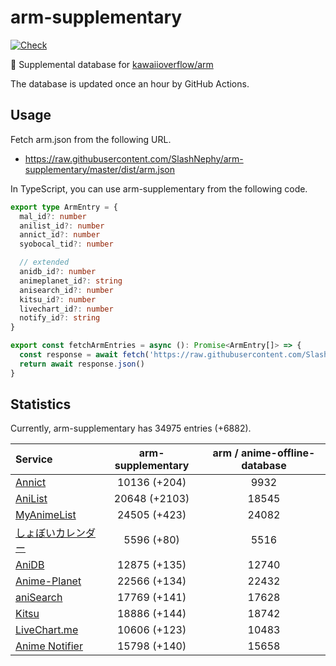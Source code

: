 # arm-supplementary

[![Check](https://github.com/SlashNephy/arm-supplementary/actions/workflows/check-node.yml/badge.svg)](https://github.com/SlashNephy/arm-supplementary/actions/workflows/check-node.yml)

💊 Supplemental database for [kawaiioverflow/arm](https://github.com/kawaiioverflow/arm)

The database is updated once an hour by GitHub Actions.

## Usage

Fetch arm.json from the following URL.

- https://raw.githubusercontent.com/SlashNephy/arm-supplementary/master/dist/arm.json

In TypeScript, you can use arm-supplementary from the following code.

```TypeScript
export type ArmEntry = {
  mal_id?: number
  anilist_id?: number
  annict_id?: number
  syobocal_tid?: number

  // extended
  anidb_id?: number
  animeplanet_id?: string
  anisearch_id?: number
  kitsu_id?: number
  livechart_id?: number
  notify_id?: string
}

export const fetchArmEntries = async (): Promise<ArmEntry[]> => {
  const response = await fetch('https://raw.githubusercontent.com/SlashNephy/arm-supplementary/master/dist/arm.json')
  return await response.json()
}
```

## Statistics

Currently, arm-supplementary has 34975 entries (+6882).

| Service                                     | arm-supplementary | arm / anime-offline-database |
| :------------------------------------------ | :---------------: | :--------------------------: |
| [Annict](https://annict.com)                |   10136 (+204)    |             9932             |
| [AniList](https://anilist.co)               |   20648 (+2103)   |            18545             |
| [MyAnimeList](https://myanimelist.net)      |   24505 (+423)    |            24082             |
| [しょぼいカレンダー](https://cal.syoboi.jp) |    5596 (+80)     |             5516             |
| [AniDB](https://anidb.net)                  |   12875 (+135)    |            12740             |
| [Anime-Planet](https://anime-planet.com)    |   22566 (+134)    |            22432             |
| [aniSearch](https://anisearch.com)          |   17769 (+141)    |            17628             |
| [Kitsu](https://kitsu.io)                   |   18886 (+144)    |            18742             |
| [LiveChart.me](https://livechart.me)        |   10606 (+123)    |            10483             |
| [Anime Notifier](https://notify.moe)        |   15798 (+140)    |            15658             |
